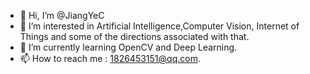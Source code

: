 - 👋 Hi, I’m @JiangYeC
- 👀 I’m interested in Artificial Intelligence,Computer Vision, Internet of Things and some of the directions associated with that.
- 🌱 I’m currently learning OpenCV and Deep Learning.
- 📫 How to reach me : 1826453151@qq.com.

<!---
JiangYeC/JiangYeC is a ✨ special ✨ repository because its `README.md` (this file) appears on your GitHub profile.
You can click the Preview link to take a look at your changes.
--->
